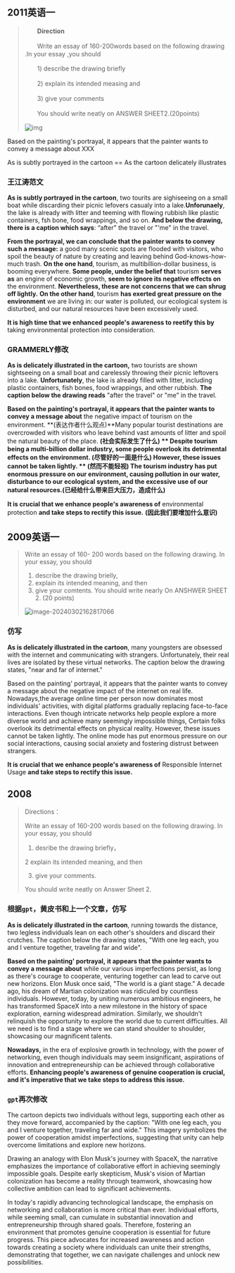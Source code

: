 ## 2011英语一

>　　**Direction**
>
>　　Write an essay of 160-200words based on the following drawing .In your essay ,you should
>
>　　1) describe the drawing briefly
>
>　　2) explain its intended measing and
>
>　　3) give your comments
>
>　　You should write neatly on ANSWER SHEET2.(20points)
>
>![img](http://file.koolearn.com/20151209/14496439854869.jpg)
>
>

Based on the painting's portrayal, it appears that the painter wants to convey a message about  XXX

As is subtly portrayed in the cartoon == As the cartoon delicately illustrates

### **王江涛范文**

 **As is subtly portrayed in the cartoon**, two tourits are sighiseeing on a small boat while discarding their picnic lefovers casualy into a lake.**Unforunaely**, the lake is already with litter and teeming with flowing rubbish like plastic containers, fsh bone, food wrappings, and so on.  **And below the drawing, there is a caption which says**: “after" the travel or "'me" in the travel.

 **From the portrayal, we can conclude that the painter wants to convey such a message:** a good many scenic spots are flooded with visitors, who spoil the beauty of nature by creating and leaving behind God-knows-how-much trash.  **On the one hand**, tourism, as multibillion-dollar business, is booming everywhere. **Some people, under the belief that** tourism **serves as** an engine of economic growth, **seem to ignore its negative effects on** the environment. **Nevertheless, these are not concerns that we can shrug off lightly.**  **On the other hand**, tourism **has exerted great pressure on the environment** we are living in: our water is polluted, our ecological system is disturbed, and our natural resources have been excessively used.

 **It is high time that we enhanced people's awareness to reetify this by** taking environmental protection into consideration.

### GRAMMERLY修改

**As is  delicately illustrated in the cartoon,** two tourists are shown sightseeing on a small boat and carelessly throwing their picnic leftovers into a lake. **Unfortunately**, the lake is already filled with litter, including plastic containers, fish bones, food wrappings, and other rubbish. **The caption below the drawing reads** "after the travel" or "me" in the travel.

**Based on the painting's portrayal, it appears that the painter wants to convey a message about** the negative impact of tourism on the environment. **(表达作者什么观点)**Many popular tourist destinations are overcrowded with visitors who leave behind vast amounts of litter and spoil the natural beauty of the place. **(社会实际发生了什么) ** **Despite** tourism being a multi-billion dollar industry, some people overlook its detrimental effects on the environment. **(尽管好的一面是什么)** **However, these issues cannot be taken lightly. ** **(然而不能轻视)** The tourism industry **has put enormous pressure on** our environment, **causing** pollution in our water, disturbance to our ecological system, and the excessive use of our natural resources.**(已经给什么带来巨大压力，造成什么)**

 **It is crucial that we enhance people's awareness of** environmental protection **and take steps to rectify this issue.** **(因此我们要增加什么意识)**

## 2009英语一

>Write an essay of 160- 200 words based on the following drawing. In your essay, you should
>1) describe the drawing brielly,
>2) explain its intended meaning, and then
>3) give your comtents.
>You should write nearly On ANSHWER SHEET 2. (20 points)
>
>![image-20240302162817066](C:/Users/Lenovo/AppData/Roaming/Typora/typora-user-images/image-20240302162817066.png)

### 仿写

**As is delicately illustrated in the cartoon**, many youngsters are obsessed with the internet and communicating with strangers. Unfortunately, their real lives are isolated by these virtual networks. The caption below the drawing states, "near and far of internet."

Based on the painting' portrayal, it appears that the painter wants to convey a message about the negative impact of the internet on real life. Nowadays,the average online time per person now dominates most individuals' activities, with digital platforms gradually replacing face-to-face interactions. Even though intricate networks help people explore a more diverse world and achieve many seemingly impossible things, Certain folks overlook its detrimental effects on physical reality. However, these issues cannot be taken lightly. The online mode has put enormous pressure on our social interactions, causing social anxiety and fostering distrust between strangers.

 **It is crucial that we enhance people's awareness of** Responsible Internet Usage **and take steps to rectify this issue.**

## 2008 

>  Directions：
>
>  Write an essay of 160-200 words based on the following drawing. In your essay, you should
>
>1) desribe the drawing briefly，
>
>  2 explain its intended meaning, and then
>
>3) give your comments.
>
> You should write neatly on Answer Sheet 2.  

### 根据`gpt`，黄皮书和上一个文章，仿写

**As is delicately illustrated in the cartoon**, running towards the distance, two legless individuals lean on each other's shoulders and discard their crutches. The caption below the drawing states, "With one leg each, you and I venture together, traveling far and wide".

**Based on the painting' portrayal,** **it appears that the painter wants to convey a message about** while our various imperfections persist, as long as there's courage to cooperate, venturing together can lead to carve out new horizons. Elon Musk once said, "The world is a giant stage." A decade ago, his dream of Martian colonization was ridiculed by countless individuals. However, today, by uniting numerous ambitious engineers, he has transformed SpaceX into a new milestone in the history of space exploration, earning widespread admiration. Similarly, we shouldn't relinquish the opportunity to explore the world due to current difficulties. All we need is to find a stage where we can stand shoulder to shoulder, showcasing our magnificent talents.

**Nowadays,** in the era of explosive growth in technology, with the power of networking, even though individuals may seem insignificant, aspirations of innovation and entrepreneurship can be achieved through collaborative efforts. **Enhancing people's awareness of genuine cooperation is crucial, and it's imperative that we take steps to address this issue.**

### `gpt`再次修改

The cartoon depicts two individuals without legs, supporting each other as they move forward, accompanied by the caption: "With one leg each, you and I venture together, traveling far and wide." This imagery symbolizes the power of cooperation amidst imperfections, suggesting that unity can help overcome limitations and explore new horizons.

Drawing an analogy with Elon Musk's journey with SpaceX, the narrative emphasizes the importance of collaborative effort in achieving seemingly impossible goals. Despite early skepticism, Musk's vision of Martian colonization has become a reality through teamwork, showcasing how collective ambition can lead to significant achievements.

In today's rapidly advancing technological landscape, the emphasis on networking and collaboration is more critical than ever. Individual efforts, while seeming small, can cumulate in substantial innovation and entrepreneurship through shared goals. Therefore, fostering an environment that promotes genuine cooperation is essential for future progress. This piece advocates for increased awareness and action towards creating a society where individuals can unite their strengths, demonstrating that together, we can navigate challenges and unlock new possibilities.
